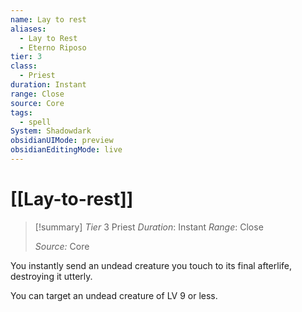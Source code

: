 ```yaml
---
name: Lay to rest
aliases:
  - Lay to Rest
  - Eterno Riposo
tier: 3
class:
  - Priest
duration: Instant
range: Close
source: Core
tags:
  - spell
System: Shadowdark
obsidianUIMode: preview
obsidianEditingMode: live
---
```

# [[Lay-to-rest]]

>[!summary]
> *Tier* 3
> Priest
> *Duration*: Instant
> *Range*: Close
> 
> *Source:* Core


You instantly send an undead creature you touch to its final afterlife, destroying it utterly. 

You can target an undead creature of LV 9 or less.


